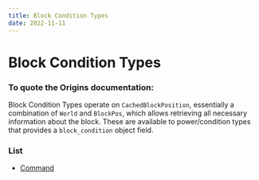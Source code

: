 ```yaml
---
title: Block Condition Types
date: 2022-11-11
---
```


# Block Condition Types
### __To quote the Origins documentation:__
Block Condition Types operate on `CachedBlockPosition`, essentially a combination of `World` and `BlockPos`, which allows retrieving all necessary information about the block. These are available to power/condition types that provides a `block_condition` object field.


### List

* [Command](block_condition_types/command.md)
